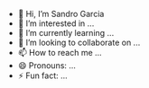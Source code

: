 - 👋 Hi, I’m Sandro Garcia
- 👀 I’m interested in ...
- 🌱 I’m currently learning ...
- 💞️ I’m looking to collaborate on ...
- 📫 How to reach me ...
- 😄 Pronouns: ...
- ⚡ Fun fact: ...

<!---
sandrogarcianeto/sandrogarcianeto is a ✨ special ✨ repository because its `README.md` (this file) appears on your GitHub profile.
You can click the Preview link to take a look at your changes.
--->
